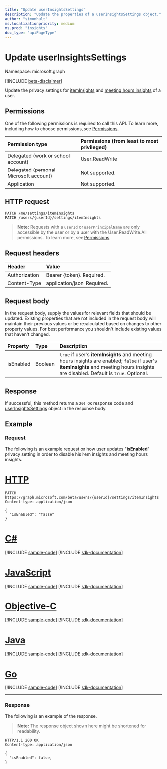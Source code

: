 ```yaml
---
title: "Update userInsightsSettings"
description: "Update the properties of a userInsightsSettings object."
author: "simonhult"
ms.localizationpriority: medium
ms.prod: "insights"
doc_type: "apiPageType"
---
```


# Update userInsightsSettings

Namespace: microsoft.graph

[!INCLUDE [beta-disclaimer](../../includes/beta-disclaimer.md)]

Update the privacy settings for [itemInsights](../resources/iteminsights.md) and [meeting hours insights](https://support.microsoft.com/office/update-your-meeting-hours-using-the-profile-card-0613d113-d7c1-4faa-bb11-c8ba30a78ef1) of a user.

## Permissions

One of the following permissions is required to call this API. To learn more, including how to choose permissions, see [Permissions](/graph/permissions-reference).

|Permission type      | Permissions (from least to most privileged)              |
|:--------------------|:---------------------------------------------------------|
|Delegated (work or school account) | User.ReadWrite |
|Delegated (personal Microsoft account) | Not supported.    |
|Application | Not supported. |


## HTTP request
<!-- { "blockType": "ignored" } -->
```http
PATCH /me/settings/itemInsights
PATCH /users/{userId}/settings/itemInsights
```

>**Note:** Requests with a `userId` or `userPrincipalName` are only accessible by the user or by a user with the User.ReadWrite.All permissions. To learn more, see [Permissions](/graph/permissions-reference).

## Request headers

| Header       | Value|
|:-----------|:------|
| Authorization  | Bearer {token}. Required.  |
| Content-Type  | application/json. Required.  |

## Request body

In the request body, supply the values for relevant fields that should be updated. Existing properties that are not included in the request body will maintain their previous values or be recalculated based on changes to other property values. For best performance you shouldn't include existing values that haven't changed.

| Property	   | Type	|Description|
|:---------------|:--------|:----------|
|isEnabled|Boolean| `true` if user's **itemInsights** and meeting hours insights are enabled; `false` if user's **itemInsights** and meeting hours insights are disabled. Default is `true`. Optional.|

## Response

If successful, this method returns a `200 OK` response code and [userInsightsSettings](../resources/userinsightssettings.md) object in the response body.

## Example 

### Request

The following is an example request on how user updates "**isEnabled**" privacy setting in order to disable his item insights and meeting hours insights.


# [HTTP](#tab/http)
<!-- {
  "blockType": "request",
  "name": "update_userInsightsSettings"
}-->

```http
PATCH https://graph.microsoft.com/beta/users/{userId}/settings/itemInsights
Content-type: application/json

{
  "isEnabled": "false"
}
```
# [C#](#tab/csharp)
[!INCLUDE [sample-code](../includes/snippets/csharp/update-userinsightssettings-csharp-snippets.md)]
[!INCLUDE [sdk-documentation](../includes/snippets/snippets-sdk-documentation-link.md)]

# [JavaScript](#tab/javascript)
[!INCLUDE [sample-code](../includes/snippets/javascript/update-userinsightssettings-javascript-snippets.md)]
[!INCLUDE [sdk-documentation](../includes/snippets/snippets-sdk-documentation-link.md)]

# [Objective-C](#tab/objc)
[!INCLUDE [sample-code](../includes/snippets/objc/update-userinsightssettings-objc-snippets.md)]
[!INCLUDE [sdk-documentation](../includes/snippets/snippets-sdk-documentation-link.md)]

# [Java](#tab/java)
[!INCLUDE [sample-code](../includes/snippets/java/update-userinsightssettings-java-snippets.md)]
[!INCLUDE [sdk-documentation](../includes/snippets/snippets-sdk-documentation-link.md)]

# [Go](#tab/go)
[!INCLUDE [sample-code](../includes/snippets/go/update-userinsightssettings-go-snippets.md)]
[!INCLUDE [sdk-documentation](../includes/snippets/snippets-sdk-documentation-link.md)]

---



### Response

The following is an example of the response. 

>**Note:** The response object shown here might be shortened for readability.
<!-- {
  "blockType": "response",
  "truncated": true,
  "@odata.type": "microsoft.graph.userInsightsSettings",
  "name": "update_userInsightsSettings"
} -->

```http
HTTP/1.1 200 OK
Content-type: application/json

{
  "isEnabled": false,
}
```
